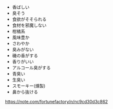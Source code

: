 - 香ばしい
- 臭そう
- 食欲がそそられる
- 食材を邪魔しない
- 柑橘系
- 風味豊か
- さわやか
- 臭みがない
- 磯の香がする
- 香りがいい
- アルコール臭がする
- 青臭い
- 生臭い
- スモーキー(燻製)
- 鼻から抜ける

https://note.com/fortunefactory/n/nc9cd30d3c862
